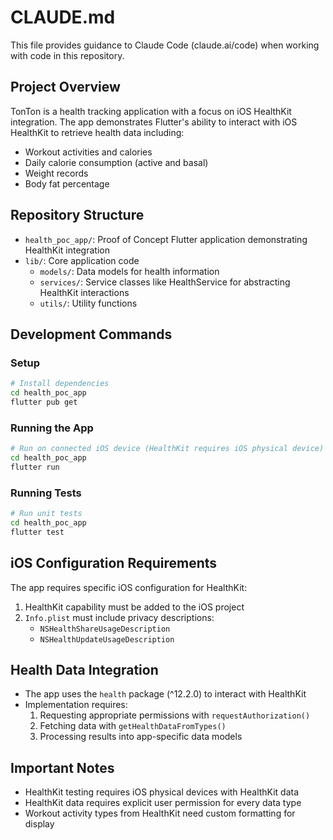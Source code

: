 # CLAUDE.md

This file provides guidance to Claude Code (claude.ai/code) when working with code in this repository.

## Project Overview

TonTon is a health tracking application with a focus on iOS HealthKit integration. The app demonstrates Flutter's ability to interact with iOS HealthKit to retrieve health data including:
- Workout activities and calories
- Daily calorie consumption (active and basal)
- Weight records
- Body fat percentage

## Repository Structure

- `health_poc_app/`: Proof of Concept Flutter application demonstrating HealthKit integration
- `lib/`: Core application code
  - `models/`: Data models for health information
  - `services/`: Service classes like HealthService for abstracting HealthKit interactions
  - `utils/`: Utility functions

## Development Commands

### Setup

```bash
# Install dependencies
cd health_poc_app
flutter pub get
```

### Running the App

```bash
# Run on connected iOS device (HealthKit requires iOS physical device)
cd health_poc_app
flutter run
```

### Running Tests

```bash
# Run unit tests
cd health_poc_app
flutter test
```

## iOS Configuration Requirements

The app requires specific iOS configuration for HealthKit:

1. HealthKit capability must be added to the iOS project
2. `Info.plist` must include privacy descriptions:
   - `NSHealthShareUsageDescription`
   - `NSHealthUpdateUsageDescription`

## Health Data Integration

- The app uses the `health` package (^12.2.0) to interact with HealthKit
- Implementation requires:
  1. Requesting appropriate permissions with `requestAuthorization()`
  2. Fetching data with `getHealthDataFromTypes()`
  3. Processing results into app-specific data models

## Important Notes

- HealthKit testing requires iOS physical devices with HealthKit data
- HealthKit data requires explicit user permission for every data type
- Workout activity types from HealthKit need custom formatting for display